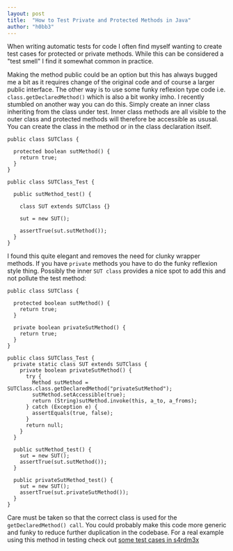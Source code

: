 ```yaml
---
layout: post
title:  "How to Test Private and Protected Methods in Java"
author: "h0bb3"
---
```


When writing automatic tests for code I often find myself wanting to create test cases for protected or private methods. While this can be considered a "test smell" I find it somewhat common in practice.

Making the method public could be an option but this has always bugged me a bit as it requires change of the original code and of course a larger public interface. The other way is to use some funky reflexion type code i.e. `class.getDeclaredMethod()` which is also a bit wonky imho. I recently stumbled on another way you can do this. Simply create an inner class inheriting from the class under test. Inner class methods are all visible to the outer class and protected methods will therefore be accessible as ususal. You can create the class in the method or in the class declaration itself.

```
public class SUTClass {

  protected boolean sutMethod() {
    return true;
  }
}
```

```
public class SUTClass_Test {

  public sutMethod_test() {
  
    class SUT extends SUTClass {}
    
    sut = new SUT();
    
    assertTrue(sut.sutMethod());
  }
}
```

I found this quite elegant and removes the need for clunky wrapper methods. If you have `private` methods you have to do the funky reflexion style thing. Possibly the inner `SUT class` provides a nice spot to add this and not pollute the test method:

```
public class SUTClass {

  protected boolean sutMethod() {
    return true;
  }
  
  private boolean privateSutMethod() {
    return true;
  }
}
```

```
public class SUTClass_Test {
  private static class SUT extends SUTClass {
    private boolean privateSutMethod() {
      try {
        Method sutMethod = SUTClass.class.getDeclaredMethod("privateSutMethod");
        sutMethod.setAccessible(true);
        return (String)sutMethod.invoke(this, a_to, a_froms);
      } catch (Exception e) {
        assertEquals(true, false);
      }
      return null;
    }
  }

  public sutMethod_test() {
    sut = new SUT();  
    assertTrue(sut.sutMethod());
  }
  
  public privateSutMethod_test() {
    sut = new SUT();
    assertTrue(sut.privateSutMethod());
  }
}
```

Care must be taken so that the correct class is used for the `getDeclaredMethod() call`. You could probably make this code more generic and funky to reduce further duplication in the codebase.
For a real example using this method in testing check out [some test cases in s4rdm3x](https://github.com/tobias-dv-lnu/s4rdm3x/blob/NBWeights/src/test/java/se/lnu/siq/s4rdm3x/model/cmd/mapper/NBMapperTests.java)
